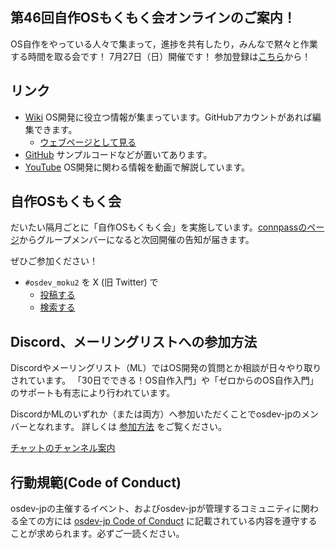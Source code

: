 ## 第46回自作OSもくもく会オンラインのご案内！
OS自作をやっている人々で集まって，進捗を共有したり，みんなで黙々と作業する時間を取る会です！
7月27日（日）開催です！
参加登録は[こちら](https://osdev-jp.connpass.com/event/361469/)から！

## リンク
- [Wiki](https://github.com/osdev-jp/osdev-jp.github.io/wiki) OS開発に役立つ情報が集まっています。GitHubアカウントがあれば編集できます。
	- [ウェブページとして見る](https://osdev.jp/wiki/Home.html)
- [GitHub](https://github.com/osdev-jp) サンプルコードなどが置いてあります。
- [YouTube](https://www.youtube.com/channel/UCZi_C-xvC5qNcALfD_5JKIg) OS開発に関わる情報を動画で解説しています。

## 自作OSもくもく会
だいたい隔月ごとに「自作OSもくもく会」を実施しています。[connpassのページ](https://osdev-jp.connpass.com/)からグループメンバーになると次回開催の告知が届きます。

ぜひご参加ください！

* `#osdev_moku2` を X (旧 Twitter) で
	* [投稿する](https://x.com/intent/post?hashtags=osdev_moku2)
	* [検索する](https://x.com/search?q=%23osdev_moku2)

## Discord、メーリングリストへの参加方法
Discordやメーリングリスト（ML）ではOS開発の質問とか相談が日々やり取りされています。
「30日でできる！OS自作入門」や「ゼロからのOS自作入門」のサポートも有志により行われています。

DiscordかMLのいずれか（または両方）へ参加いただくことでosdev-jpのメンバーとなれます。
詳しくは [参加方法](joinus.md) をご覧ください。

[チャットのチャンネル案内](channels.md)

## 行動規範(Code of Conduct)

osdev-jpの主催するイベント、およびosdev-jpが管理するコミュニティに関わる全ての方には [osdev-jp Code of Conduct](code-of-conduct.md) に記載されている内容を遵守することが求められます。必ずご一読ください。
